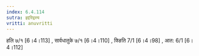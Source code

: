 ```yaml
---
index: 6.4.114
sutra: इद्दरिद्रस्य
vritti: anuvritti
---
```


हलि ७/१ [6।4।113] , सार्वधातुके ७/१ [6।4।110] , क्ङिति 7/1 [6।4।98] ,  आत: 6/1 [6।4।112]